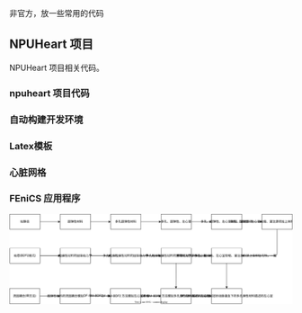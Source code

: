 非官方，放一些常用的代码
## NPUHeart 项目
NPUHeart 项目相关代码。
### npuheart 项目代码

### 自动构建开发环境

### Latex模板

### 心脏网格

### FEniCS 应用程序



![](../roadmap.svg)